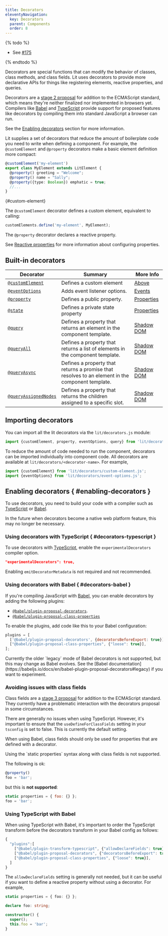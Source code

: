 ```yaml
---
title: Decorators
eleventyNavigation:
  key: Decorators
  parent: Components
  order: 8
---
```


{% todo %}

* See [#175](https://github.com/PolymerLabs/lit.dev/issues/175)

{% endtodo %}

Decorators are special functions that can modify the behavior of classes, class methods, and class fields. Lit uses decorators to provide more declarative APIs for things like registering elements, reactive properties, and queries.

Decorators are a [stage 2 proposal](https://github.com/tc39/proposal-decorators) for addition to the ECMAScript standard, which means they're neither finalized nor implemented in browsers yet. Compilers like [Babel](https://babeljs.io/) and [TypeScript](https://www.typescriptlang.org/) provide support for proposed features like decorators by compiling them into standard JavaScript a browser can run.

See the [Enabling decorators](#enabling-decorators) section for more information.

Lit supplies a set of decorators that reduce the amount of boilerplate code you need to write when defining a component. For example, the `@customElement` and `@property` decorators make a basic element definition more compact:

```ts
@customElement('my-element')
export class MyElement extends LitElement {
  @property() greeting = "Welcome";
  @property() name = "Sally";
  @property({type: Boolean}) emphatic = true;
  //...
}
```
{#custom-element}

The `@customElement` decorator defines a custom element, equivalent to calling:

```js
customElements.define('my-element', MyElement);
```

The `@property` decorator declares a reactive property.

See [Reactive properties](/docs/components/properties) for more information about configuring properties.

## Built-in decorators

| Decorator | Summary | More Info |
|-----------|---------|--------------|
| [`@customElement`](https://lit-element.polymer-project.org/api/modules/_lit_element_.html#customelement) | Defines a custom element | [Above](#custom-element) |
| [`@eventOptions`](https://lit-element.polymer-project.org/api/modules/_lit_element_.html#eventoptions) | Adds event listener options. | [Events](/docs/components/events#event-options-decorator) |
| [`@property`](https://lit-element.polymer-project.org/api/modules/_lit_element_.html#property) | Defines a public property. | [Properties](/docs/components/properties#declare-with-decorators) |
| [`@state`](https://lit-element.polymer-project.org/api/modules/_lit_element_.html#internalproperty) | Defines a private state property | [Properties](/docs/components/properties#declare-with-decorators) |
| [`@query`](https://lit-element.polymer-project.org/api/modules/_lit_element_.html#query) | Defines a property that returns an element in the component template. | [Shadow DOM](/docs/components/shadow-dom#query) |
| [`@queryAll`](https://lit-element.polymer-project.org/api/modules/_lit_element_.html#queryAll) | Defines a property that returns a list of elements in the component template. | [Shadow DOM](/docs/components/shadow-dom#query-all) |
| [`@queryAsync`](https://lit-element.polymer-project.org/api/modules/_lit_element_.html#queryAsync) | Defines a property that returns a promise that resolves to an element in the component template. | [Shadow DOM](/docs/components/shadow-dom#query-async) |
| [`@queryAssignedNodes`](https://lit-element.polymer-project.org/api/modules/_lit_element_.html#queryAssignedNodes) | Defines a property that returns the children assigned to a specific slot. | [Shadow DOM](/docs/components/shadow-dom#query-assigned-nodes) |

## Importing decorators

You can import all the lit decorators via the `lit/decorators.js` module:

```js
import {customElement, property, eventOptions, query} from 'lit/decorators.js';
```

To reduce the amount of code needed to run the component, decorators can be imported individually into component code. All decorators are available at `lit/decorators/<decorator-name>`. For example,

```js
import {customElement} from 'lit/decorators/custom-element.js';
import {eventOptions} from 'lit/decorators/event-options.js';
```

## Enabling decorators { #enabling-decorators }

To use decorators, you need to build your code with a compiler such as [TypeScript](#decorators-typescript) or [Babel](#decorators-babel).

In the future when decorators become a native web platform feature, this may no longer be necessary.

### Using decorators with TypeScript { #decorators-typescript }

To use decorators with [TypeScript](https://www.typescriptlang.org/docs/handbook/decorators.html), enable the `experimentalDecorators` compiler option.

```json
"experimentalDecorators": true,
```

Enabling `emitDecoratorMetadata` is not required and not recommended.

### Using decorators with Babel  { #decorators-babel }

If you're compiling JavaScript with [Babel](https://babeljs.io/docs/en/), you can enable decorators by adding the following plugins:

*   [`@babel/plugin-proposal-decorators`](https://babeljs.io/docs/en/babel-plugin-proposal-decorators).
*   [`@babel/plugin-proposal-class-properties`](https://babeljs.io/docs/en/babel-plugin-proposal-class-properties)

To enable the plugins, add code like this to your Babel configuration:

```js
plugins = [
  ['@babel/plugin-proposal-decorators', {decoratorsBeforeExport: true}],
  ["@babel/plugin-proposal-class-properties", {"loose": true}],
];
```

<div class="alert alert-info">
Currently the older `legacy` mode of Babel decorators is not supported, but this may change as Babel evolves. See the [Babel documentation](https://babeljs.io/docs/en/babel-plugin-proposal-decorators#legacy) if you want to experiment.
</div>

### Avoiding issues with class fields

Class fields are a [stage 3 proposal](https://github.com/tc39/proposal-decorators) for addition to the ECMAScript standard. They currently have a problematic interaction with the decorators proposal in some circumstances.

There are generally no issues when using TypeScript. However, it's important to ensure that the `useDefineForClassFields` setting in your `tsconfig` is set to false. This is currently the default setting.

When using Babel, class fields should only be used for properties that are defined with a decorator.

<div class="alert alert-info">
Using the `static properties` syntax along with class fields is not supported.
</div>

The following is ok:

```js
@property()
foo = 'bar';
```

but this is **not supported**:

```js
static properties = { foo: {} };
foo = 'bar';
```

### Using TypeScript with Babel

When using TypeScript with Babel, it's important to order the TypeScript transform before the decorators transform in your Babel config as follows:

```js
{
  "plugins":[
    ["@babel/plugin-transform-typescript", {"allowDeclareFields": true}],
    ["@babel/plugin-proposal-decorators", {"decoratorsBeforeExport": true}],
    ["@babel/plugin-proposal-class-properties", {"loose": true}],
  ]
}
```

The `allowDeclareFields` setting is generally not needed, but it can be useful if you want to define a reactive property without using a decorator. For example,

```ts
static properties = { foo: {} };

declare foo: string;

constructor() {
  super();
  this.foo = 'bar';
}
```
